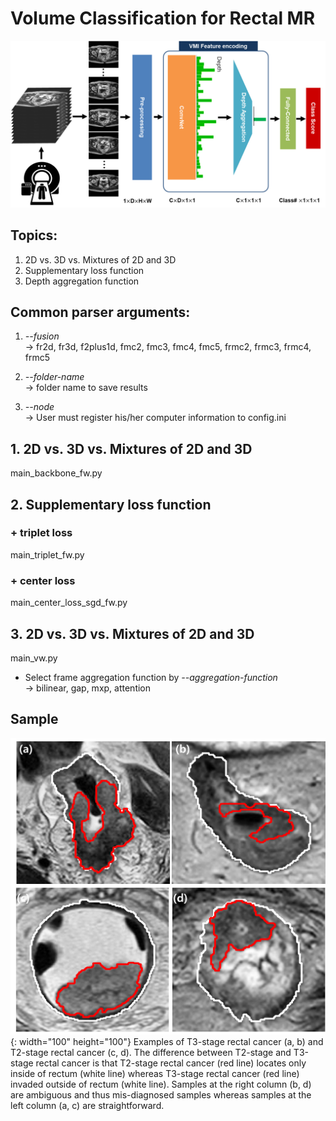 # Volume Classification for Rectal MR

![overall scheme](/img/overall_scheme.png)

## Topics:
1. 2D vs. 3D vs. Mixtures of 2D and 3D
2. Supplementary loss function
3. Depth aggregation function

## Common parser arguments:
1. *--fusion*\
&rarr; fr2d, fr3d, f2plus1d, fmc2, fmc3, fmc4, fmc5, frmc2, frmc3, frmc4, frmc5 

2. *--folder-name*\
&rarr; folder name to save results

3. *--node*\
&rarr; User must register his/her computer information to config.ini

## 1. 2D vs. 3D vs. Mixtures of 2D and 3D

main_backbone_fw.py

## 2. Supplementary loss function

### + triplet loss
main_triplet_fw.py
### + center loss
main_center_loss_sgd_fw.py

## 3. 2D vs. 3D vs. Mixtures of 2D and 3D

main_vw.py

* Select frame aggregation function by *--aggregation-function*\
&rarr; bilinear, gap, mxp, attention

## Sample
![VCB](/img/easy_hard.png){: width="100" height="100"}
Examples of T3-stage rectal cancer (a, b) and T2-stage rectal cancer (c, d). The difference between T2-stage and T3-stage rectal cancer is that T2-stage rectal cancer (red line) locates only inside of rectum (white line) whereas T3-stage rectal cancer (red line) invaded outside of rectum (white line). Samples at the right column (b, d) are ambiguous and thus mis-diagnosed samples whereas samples at the left column (a, c) are straightforward.